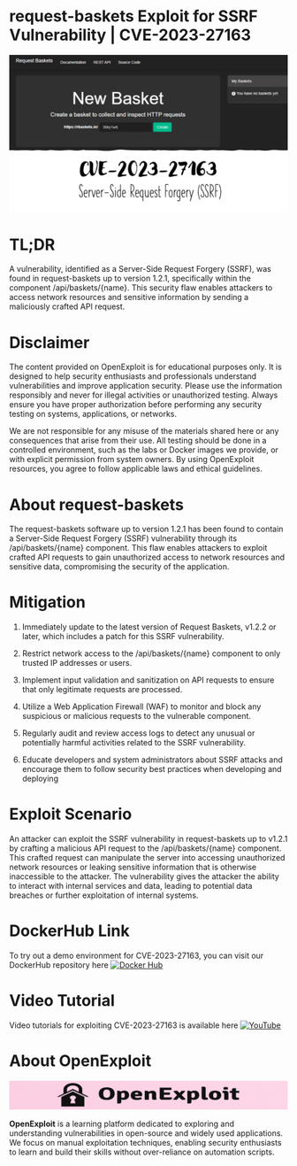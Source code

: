 # request-baskets Exploit for SSRF Vulnerability | CVE-2023-27163
![CVE-2023-27163](https://raw.githubusercontent.com/pawanjswal/pawanjswal.github.io/master/cve-2023-27163/assets/thumbnail.jpg)

# TL;DR
A vulnerability, identified as a Server-Side Request Forgery (SSRF), was found in request-baskets up to version 1.2.1, specifically within the component /api/baskets/{name}. This security flaw enables attackers to access network resources and sensitive information by sending a maliciously crafted API request.

# Disclaimer

The content provided on OpenExploit is for educational purposes only. It is designed to help security enthusiasts and professionals understand vulnerabilities and improve application security. Please use the information responsibly and never for illegal activities or unauthorized testing. Always ensure you have proper authorization before performing any security testing on systems, applications, or networks.

We are not responsible for any misuse of the materials shared here or any consequences that arise from their use. All testing should be done in a controlled environment, such as the labs or Docker images we provide, or with explicit permission from system owners. By using OpenExploit resources, you agree to follow applicable laws and ethical guidelines.

# About request-baskets
The request-baskets software up to version 1.2.1 has been found to contain a Server-Side Request Forgery (SSRF) vulnerability through its /api/baskets/{name} component. This flaw enables attackers to exploit crafted API requests to gain unauthorized access to network resources and sensitive data, compromising the security of the application.

# Mitigation
1. Immediately update to the latest version of Request Baskets, v1.2.2 or later, which includes a patch for this SSRF vulnerability.

2. Restrict network access to the /api/baskets/{name} component to only trusted IP addresses or users.

3. Implement input validation and sanitization on API requests to ensure that only legitimate requests are processed.

4. Utilize a Web Application Firewall (WAF) to monitor and block any suspicious or malicious requests to the vulnerable component.

5. Regularly audit and review access logs to detect any unusual or potentially harmful activities related to the SSRF vulnerability.

6. Educate developers and system administrators about SSRF attacks and encourage them to follow security best practices when developing and deploying

# Exploit Scenario
An attacker can exploit the SSRF vulnerability in request-baskets up to v1.2.1 by crafting a malicious API request to the /api/baskets/{name} component. This crafted request can manipulate the server into accessing unauthorized network resources or leaking sensitive information that is otherwise inaccessible to the attacker. The vulnerability gives the attacker the ability to interact with internal services and data, leading to potential data breaches or further exploitation of internal systems.

# DockerHub Link
To try out a demo environment for CVE-2023-27163, you can visit our DockerHub repository here [![Docker Hub](https://img.shields.io/badge/Docker_Hub-2496ED)](https://hub.docker.com/u/pawanjswal)

# Video Tutorial
Video tutorials for exploiting CVE-2023-27163 is available here [![YouTube](https://img.shields.io/badge/YouTube-FF0000)](https://www.youtube.com/@OpenExploit)

# About OpenExploit

![OpenExploit](https://raw.githubusercontent.com/pawanjswal/pawanjswal.github.io/master/assets/logo.png)

**OpenExploit** is a learning platform dedicated to exploring and understanding vulnerabilities in open-source and widely used applications. We focus on manual exploitation techniques, enabling security enthusiasts to learn and build their skills without over-reliance on automation scripts.